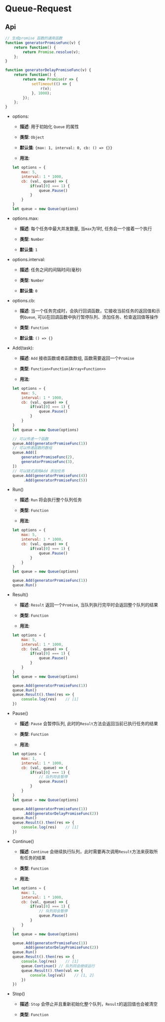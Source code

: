 # **Queue-Request**

## **Api**

```js
// 生成promise 函数的通用函数
function generatorPromiseFunc(v) {
	return function() {
		return Promise.resolve(v);
	};
}

function generatorDelayPromiseFunc(v) {
	return function() {
		return new Promise(r => {
			setTimeout(() => {
				r(v);
			}, 1000);
		});
	};
}
```
- options:

	- **描述**:  用于初始化 `Queue` 的属性

	- **类型**: `Object`

	- **默认值**: `{max: 1, interval: 0, cb: () => {}}`

	- **用法**:

	```js
	let options = {
		max: 5,
		interval: 1 * 1000,
		cb: (val, queue) => {
			if(val[0] === 1) {
				queue.Pause()
			}
		}
	}
	let queue = new Queue(options)
	```

- options.max:

	- **描述**:  每个任务中最大并发数量, 当`max`为1时, 任务会一个接着一个执行

	- **类型**: `Number`

	- **默认值**: `1`

- options.interval:

	- **描述**:  任务之间的间隔时间(毫秒)

	- **类型**: `Number`

	- **默认值**: `0`

- options.cb:

	- **描述**:  当一个任务完成时，会执行回调函数，它接收当前任务的返回值和示例`Queue`, 可以在回调函数中执行暂停队列、添加任务、检查返回值等操作
	- **类型**: `Function`

	- **默认值**: `() => {}`

- Add(task):

	- **描述**:  `Add` 接收函数或者函数数组, 函数需要返回一个`Promise`

	- **类型**: `Function<Function|Array<Function>>`

	- **用法**:

	```js
	let options = {
		max: 5,
		interval: 1 * 1000,
		cb: (val, queue) => {
			if(val[0] === 1) {
				queue.Pause()
			}
		}
	}
	let queue = new Queue(options)

	// 可以传递一个函数
	queue.Add(generatorPromiseFunc(1))
	// 可以传递函数的数组
	queue.Add([
		generatorPromiseFunc(2),
		generatorPromiseFunc(3),
	])
	// 可以链式调用Add 添加任务
	queue.Add(generatorPromiseFunc(4))
		 .Add(generatorPromiseFunc(5))
	```

- Run() 

	- **描述**:  `Run` 将会执行整个队列任务

	- **类型**: `Function`

	- **用法**:

	```js
	let options = {
		max: 5,
		interval: 1 * 1000,
		cb: (val, queue) => {
			if(val[0] === 1) {
				queue.Pause()
			}
		}
	}
	let queue = new Queue(options)

	queue.Add(generatorPromiseFunc(1))
	queue.Run()
	```

- Result()

	- **描述**:  `Result` 返回一个`Promise`, 当队列执行完毕时会返回整个队列的结果

	- **类型**: `Function`

	- **用法**:

	```js
	let options = {
		max: 5,
		interval: 1 * 1000,
		cb: (val, queue) => {
			if(val[0] === 1) {
				queue.Pause()
			}
		}
	}
	let queue = new Queue(options)

	queue.Add(generatorPromiseFunc(1))
	queue.Run()
	queue.Result().then(res => {
		console.log(res)    // [1]
	})
	```

- Pause()

	- **描述**:  `Pause` 会暂停队列, 此时的`Result`方法会返回当前已执行任务的结果

	- **类型**: `Function`

	- **用法**:

	```js
	let options = {
		max: 1,
		interval: 1 * 1000,
		cb: (val, queue) => {
			if(val[0] === 1) {
				// 队列将会暂停
				queue.Pause()
			}
		}
	}
	let queue = new Queue(options)

	queue.Add(generatorPromiseFunc(1))
		 .Add(generatorDelayPromiseFunc(2))
	queue.Run()
	queue.Result().then(res => {
		console.log(res)    // [1]
	})
	```

- Continue()

	- **描述**:  `Continue` 会继续执行队列，此时需要再次调用`Result`方法来获取所有任务的结果

	- **类型**: `Function`

	- **用法**:

	```js
	let options = {
		max: 1,
		interval: 1 * 1000,
		cb: (val, queue) => {
			if(val[0] === 1) {
				// 队列将会暂停
				queue.Pause()
			}
		}
	}
	let queue = new Queue(options)

	queue.Add(generatorPromiseFunc(1))
		 .Add(generatorDelayPromiseFunc(2))
	queue.Run()
	queue.Result().then(res => {
		console.log(res)    // [1]
		queue.Continue() // 队列将会继续运行
		queue.Result().then(val => {
			console.log(val)    // [1, 2]
		})
	})
	```

- Stop()

	- **描述**:  `Stop` 会停止并且重新初始化整个队列，`Result`的返回值也会被清空

	- **类型**: `Function`


